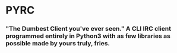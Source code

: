 # PYRC
### "The Dumbest Client you've ever seen." A CLI IRC client programmed entirely in Python3 with as few libraries as possible made by yours truly, fries.
